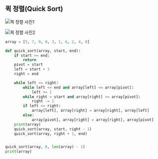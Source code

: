 ## 퀵 정렬(Quick Sort)

![퀵 정렬 사진1](https://github.com/boseungk/TIL/assets/95980754/ca101c2f-d453-4848-8996-4ed3dbc12142)


![퀵 정렬 사진2](https://github.com/boseungk/TIL/assets/95980754/ca101c2f-d453-4848-8996-4ed3dbc12142)

```python
array = [5, 7, 9, 0, 3, 1, 6, 2, 4, 8]

def quick_sort(array, start, end):
    if start >= end:
        return
    pivot = start
    left = start + 1
    right = end

    while left <= right:
        while left <= end and array[left] <= array[pivot]:
            left += 1
        while right > start and array[right] >= array[pivot]:
            right -= 1
        if left <= right:
            array[left], array[right] = array[right], array[left]
        else:
            array[pivot], array[right] = array[right], array[pivot]
    print(array)
    quick_sort(array, start, right - 1)
    quick_sort(array, right + 1, end)


quick_sort(array, 0, len(array) - 1)
print(array)

```
